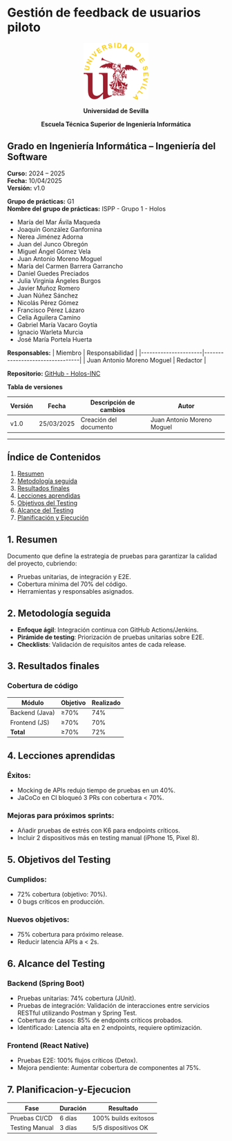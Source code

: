# Gestión de feedback de usuarios piloto

<p align="center">
  <img src="https://raw.githubusercontent.com/Holos-INC/Docusaurus-Holos/main/static/img/universidad-de-sevilla-logo.png" alt="Universidad de Sevilla" width="150"/>
</p>
<p align="center">
  <strong>Universidad de Sevilla</strong> 
</p>
<p align="center">
  <strong>Escuela Técnica Superior de Ingeniería Informática</strong>  
</p>

## **Grado en Ingeniería Informática – Ingeniería del Software**

**Curso:** 2024 – 2025  
**Fecha:** 10/04/2025  
**Versión:** v1.0

**Grupo de prácticas:** G1  
**Nombre del grupo de prácticas:** ISPP - Grupo 1 - Holos
- María del Mar Ávila Maqueda  
- Joaquín González Ganfornina  
- Nerea Jiménez Adorna  
- Juan del Junco Obregón  
- Miguel Ángel Gómez Vela  
- Juan Antonio Moreno Moguel  
- María del Carmen Barrera Garrancho  
- Daniel Guedes Preciados  
- Julia Virginia Ángeles Burgos  
- Javier Muñoz Romero  
- Juan Núñez Sánchez  
- Nicolás Pérez Gómez  
- Francisco Pérez Lázaro  
- Celia Aguilera Camino  
- Gabriel María Vacaro Goytía  
- Ignacio Warleta Murcia  
- José María Portela Huerta 

**Responsables:**
| Miembro              | Responsabilidad                 |
|----------------------|---------------------------------|
| Juan Antonio Moreno Moguel  |  Redactor                      |


**Repositorio:** [GitHub - Holos-INC](https://github.com/Holos-INC/Docusaurus-Holos)


**Tabla de versiones**

| Versión | Fecha       | Descripción de cambios | Autor                 |
|---------|------------|------------------------|------------------------|
| v1.0    | 25/03/2025 | Creación del documento | Juan Antonio Moreno Moguel  |

---

## Índice de Contenidos  
1. [Resumen](#1-resumen)  
2. [Metodología seguida](#2-metodología-seguida)  
3. [Resultados finales](#3-resultados-finales)  
4. [Lecciones aprendidas](#4-lecciones-aprendidas)  
5. [Objetivos del Testing](#5-objetivos-del-testing)  
6. [Alcance del Testing](#6-alcance-del-testing)  
7. [Planificación y Ejecución](#7-planificacion-y-ejecucion)  


## 1. Resumen  
Documento que define la estrategia de pruebas para garantizar la calidad del proyecto, cubriendo:  
- Pruebas unitarias, de integración y E2E.  
- Cobertura mínima del 70% del código.  
- Herramientas y responsables asignados.  


## 2. Metodología seguida  
- **Enfoque ágil**: Integración continua con GitHub Actions/Jenkins.  
- **Pirámide de testing**: Priorización de pruebas unitarias sobre E2E.  
- **Checklists**: Validación de requisitos antes de cada release.  

## 3. Resultados finales  

### Cobertura de código  
| Módulo   | Objetivo | Realizado |  
|----------|----------|-----------|  
| Backend (Java) | ≥70%     | 74%       |  
| Frontend (JS)  | ≥70%     | 70%       |  
| **Total**      | ≥70%     | 72%       |


## 4. Lecciones aprendidas  

###  Éxitos:  
- Mocking de APIs redujo tiempo de pruebas en un 40%.  
- JaCoCo en CI bloqueó 3 PRs con cobertura < 70%.  

###  Mejoras para próximos sprints:  
- Añadir pruebas de estrés con K6 para endpoints críticos.  
- Incluir 2 dispositivos más en testing manual (iPhone 15, Pixel 8).  

## 5. Objetivos del Testing  

###  Cumplidos:  
- 72% cobertura (objetivo: 70%).  
- 0 bugs críticos en producción.  

###  Nuevos objetivos:  
- 75% cobertura para próximo release.  
- Reducir latencia APIs a < 2s.  

## 6. Alcance del Testing  

### Backend (Spring Boot)  
-  Pruebas unitarias: 74% cobertura (JUnit).  
-  Pruebas de integración: Validación de interacciones entre servicios RESTful utilizando Postman y Spring Test.  
-  Cobertura de casos: 85% de endpoints críticos probados.
-  Identificado: Latencia alta en 2 endpoints, requiere optimización.

### Frontend (React Native)  
-  Pruebas E2E: 100% flujos críticos (Detox).  
-  Mejora pendiente: Aumentar cobertura de componentes al 75%.  

## 7. Planificacion-y-Ejecucion
|Fase	|Duración|	Resultado|
|-|-|-|
|Pruebas CI/CD	|6 días	|100% builds exitosos|
|Testing Manual	|3 días	|5/5 dispositivos OK|